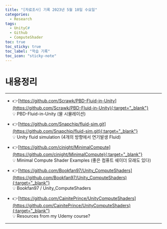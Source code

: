 ```yaml
---
title: "[자료조사] 기록 2023년 5월 10일 수요일"
categories:
  - Research
tags:
  - UnityC#
  - Github
  - ComputeShader
toc: true
toc_sticky: true
toc_label: "학습 기록"
toc_icon: "sticky-note"
---
```


# 내용정리

---

- 👉[https://github.com/Scrawk/PBD-Fluid-in-Unity](https://github.com/Scrawk/PBD-Fluid-in-Unity){:target="_blank"}<br>
  💡 PBD-Fluid-in-Unity (물 시뮬레이션)<br>

- 👉[https://github.com/Snapchip/fluid-sim.git](https://github.com/Snapchip/fluid-sim.git){:target="_blank"}<br>
  💡 Unity fluid simulation (4개의 방향에서 연기발생 Fluid)<br>

- 👉[https://github.com/cinight/MinimalCompute](https://github.com/cinight/MinimalCompute){:target="_blank"}<br>
  💡 Minimal Compute Shader Examples (좋은 컴퓨트 쉐이더 모래도 있다)<br>

- 👉[https://github.com/Bookfan97/Unity_ComputeShaders](https://github.com/Bookfan97/Unity_ComputeShaders){:target="_blank"}<br>
  💡 Bookfan97 / Unity_ComputeShaders<br>

- 👉[https://github.com/CainitePrince/UnityComputeShaders](https://github.com/CainitePrince/UnityComputeShaders){:target="_blank"}<br>
  💡 Resources from my Udemy course?<br>



---
<!--
## 사이트 2

- 출처사이트 👉 [https://qiita.com/toRisouP/items/3ced60a755ab297eb463](https://qiita.com/toRisouP/items/3ced60a755ab297eb463){:target="_blank"} **링크에 접속** <br> 

📌 **블로그** <br>
**설명** : 일본어 블로그<br>
**내용** : UniRx&UniTask란?<br>
{: .notice--info}

## 사이트 3

- 출처사이트 👉 [https://speakerdeck.com/torisoup/unitask2020?slide=49](https://speakerdeck.com/torisoup/unitask2020?slide=49){:target="_blank"} **링크에 접속** <br> 
- 출처사이트 👉 [https://qiita.com/toRisouP/items/8f66fd952eaffeaf3107](https://qiita.com/toRisouP/items/8f66fd952eaffeaf3107){:target="_blank"} **링크에 접속** <br> 

📌 **블로그** <br>
**설명** : 일본어 파워포인트 모음 사이트<br>
**내용** : UniTask 사용법 2020 / UniTask2020 내용이 좋다.<br>
{: .notice--info}


![image](https://media.giphy.com/media/QKZfbgNK9oFkQ/giphy.gif){: .align-center}

https://speakerdeck.com/torisoup/unityniokerushe-ji-patan?slide=65
https://qiita.com/dwl/items/9b9f51e404a8682c553b
https://qiita.com/RYA234/items/ba73e6c37f1c39b1aeba

## 사이트 2
- [하나치루의 내 노트](https://www.hanachiru-blog.com/search?q=Unitask){:target="_blank"} **링크에 접속** <br> 

📌 **블로그** <br>
**설명** : 일본어 블로그<br>
**내용** : C#, Unity, Shader, UniRx<br>
{: .notice--info}

## 사이트 3
- [UniRx 안티 패턴 컬렉션](https://qiita.com/toRisouP/items/91b7860af5e3eab037fc){:target="_blank"} **링크에 접속** <br>

📌 **블로그** <br>
**설명** : 일본어 블로그<br>
**내용** : Qiita 사이트 블로그<br>
{: .notice--info}




📌 **블로그** <br>
**설명** : 일본어 블로그<br>
**내용** : C#, Unity, Shader, UniRx<br>
{: .notice--info}

🔔 **포스팅 공지** <br><br>
현재 작성한 포스팅은 **깃 블로그 시작 세팅**과 관련된 내용입니다.<br>
minimal-mistakes 테마의 커스터마이징 및 포스팅에 관해서도 진행할 예정이니, 
**Github_Blog 카테고리**를 클릭하셔서 확인해보세요!<br>
{: .notice--success}    //녹색
{: .notice--primary}    //회색
{: .notice--info}       //파랑
{: .notice--warning}    //노랑
{: .notice--danger}     //빨강
-->